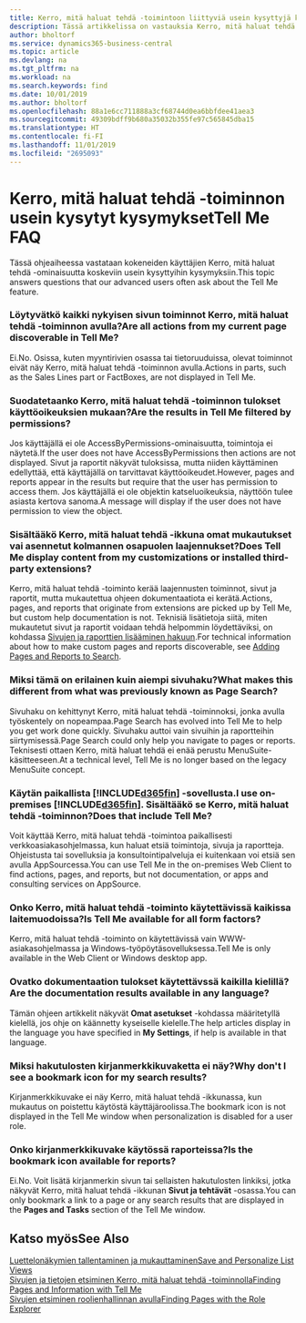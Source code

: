 ```yaml
---
title: Kerro, mitä haluat tehdä -toimintoon liittyviä usein kysyttyjä kysymyksiä | Microsoft Docs
description: Tässä artikkelissa on vastauksia Kerro, mitä haluat tehdä -toimintoon liittyviin usein kysyttyihin kysymyksiin, joita kumppanit ja asiakkaat esittävät.
author: bholtorf
ms.service: dynamics365-business-central
ms.topic: article
ms.devlang: na
ms.tgt_pltfrm: na
ms.workload: na
ms.search.keywords: find
ms.date: 10/01/2019
ms.author: bholtorf
ms.openlocfilehash: 88a1e6cc711888a3cf68744d0ea6bbfdee41aea3
ms.sourcegitcommit: 49309bdff9b680a35032b355fe97c565845dba15
ms.translationtype: HT
ms.contentlocale: fi-FI
ms.lasthandoff: 11/01/2019
ms.locfileid: "2695093"
---
```

# <a name="tell-me-faq"></a><span data-ttu-id="5d734-103">Kerro, mitä haluat tehdä -toiminnon usein kysytyt kysymykset</span><span class="sxs-lookup"><span data-stu-id="5d734-103">Tell Me FAQ</span></span>
<span data-ttu-id="5d734-104">Tässä ohjeaiheessa vastataan kokeneiden käyttäjien Kerro, mitä haluat tehdä -ominaisuutta koskeviin usein kysyttyihin kysymyksiin.</span><span class="sxs-lookup"><span data-stu-id="5d734-104">This topic answers questions that our advanced users often ask about the Tell Me feature.</span></span>

### <a name="are-all-actions-from-my-current-page-discoverable-in-tell-me"></a><span data-ttu-id="5d734-105">Löytyvätkö kaikki nykyisen sivun toiminnot Kerro, mitä haluat tehdä -toiminnon avulla?</span><span class="sxs-lookup"><span data-stu-id="5d734-105">Are all actions from my current page discoverable in Tell Me?</span></span>
<span data-ttu-id="5d734-106">Ei.</span><span class="sxs-lookup"><span data-stu-id="5d734-106">No.</span></span> <span data-ttu-id="5d734-107">Osissa, kuten myyntirivien osassa tai tietoruuduissa, olevat toiminnot eivät näy Kerro, mitä haluat tehdä -toiminnon avulla.</span><span class="sxs-lookup"><span data-stu-id="5d734-107">Actions in parts, such as the Sales Lines part or FactBoxes, are not displayed in Tell Me.</span></span>

### <a name="are-the-results-in-tell-me-filtered-by-permissions"></a><span data-ttu-id="5d734-108">Suodatetaanko Kerro, mitä haluat tehdä -toiminnon tulokset käyttöoikeuksien mukaan?</span><span class="sxs-lookup"><span data-stu-id="5d734-108">Are the results in Tell Me filtered by permissions?</span></span>
<span data-ttu-id="5d734-109">Jos käyttäjällä ei ole AccessByPermissions-ominaisuutta, toimintoja ei näytetä.</span><span class="sxs-lookup"><span data-stu-id="5d734-109">If the user does not have AccessByPermissions then actions are not displayed.</span></span> <span data-ttu-id="5d734-110">Sivut ja raportit näkyvät tuloksissa, mutta niiden käyttäminen edellyttää, että käyttäjällä on tarvittavat käyttöoikeudet.</span><span class="sxs-lookup"><span data-stu-id="5d734-110">However, pages and reports appear in the results but require that the user has permission to access them.</span></span> <span data-ttu-id="5d734-111">Jos käyttäjällä ei ole objektin katseluoikeuksia, näyttöön tulee asiasta kertova sanoma.</span><span class="sxs-lookup"><span data-stu-id="5d734-111">A message will display if the user does not have permission to view the object.</span></span>

### <a name="does-tell-me-display-content-from-my-customizations-or-installed-third-party-extensions"></a><span data-ttu-id="5d734-112">Sisältääkö Kerro, mitä haluat tehdä -ikkuna omat mukautukset vai asennetut kolmannen osapuolen laajennukset?</span><span class="sxs-lookup"><span data-stu-id="5d734-112">Does Tell Me display content from my customizations or installed third-party extensions?</span></span>
<span data-ttu-id="5d734-113">Kerro, mitä haluat tehdä -toiminto kerää laajennusten toiminnot, sivut ja raportit, mutta mukautettua ohjeen dokumentaatiota ei kerätä.</span><span class="sxs-lookup"><span data-stu-id="5d734-113">Actions, pages, and reports that originate from extensions are picked up by Tell Me, but custom help documentation is not.</span></span> <span data-ttu-id="5d734-114">Teknisiä lisätietoja siitä, miten mukautetut sivut ja raportit voidaan tehdä helpommin löydettäviksi, on kohdassa [Sivujen ja raporttien lisääminen hakuun](/dynamics365/business-central/dev-itpro/developer/devenv-al-menusuite-functionality).</span><span class="sxs-lookup"><span data-stu-id="5d734-114">For technical information about how to make custom pages and reports discoverable, see [Adding Pages and Reports to Search](/dynamics365/business-central/dev-itpro/developer/devenv-al-menusuite-functionality).</span></span>

### <a name="what-makes-this-different-from-what-was-previously-known-as-page-search"></a><span data-ttu-id="5d734-115">Miksi tämä on erilainen kuin aiempi sivuhaku?</span><span class="sxs-lookup"><span data-stu-id="5d734-115">What makes this different from what was previously known as Page Search?</span></span>
<span data-ttu-id="5d734-116">Sivuhaku on kehittynyt Kerro, mitä haluat tehdä -toiminnoksi, jonka avulla työskentely on nopeampaa.</span><span class="sxs-lookup"><span data-stu-id="5d734-116">Page Search has evolved into Tell Me to help you get work done quickly.</span></span> <span data-ttu-id="5d734-117">Sivuhaku auttoi vain sivuihin ja raportteihin siirtymisessä.</span><span class="sxs-lookup"><span data-stu-id="5d734-117">Page Search could only help you navigate to pages or reports.</span></span> <span data-ttu-id="5d734-118">Teknisesti ottaen Kerro, mitä haluat tehdä ei enää perustu MenuSuite-käsitteeseen.</span><span class="sxs-lookup"><span data-stu-id="5d734-118">At a technical level, Tell Me is no longer based on the legacy MenuSuite concept.</span></span>

### <a name="i-use-on-premises-included365finincludesd365fin_mdmd-does-that-include-tell-me"></a><span data-ttu-id="5d734-119">Käytän paikallista [!INCLUDE[d365fin](includes/d365fin_md.md)] -sovellusta.</span><span class="sxs-lookup"><span data-stu-id="5d734-119">I use on-premises [!INCLUDE[d365fin](includes/d365fin_md.md)].</span></span> <span data-ttu-id="5d734-120">Sisältääkö se Kerro, mitä haluat tehdä -toiminnon?</span><span class="sxs-lookup"><span data-stu-id="5d734-120">Does that include Tell Me?</span></span>
<span data-ttu-id="5d734-121">Voit käyttää Kerro, mitä haluat tehdä -toimintoa paikallisesti verkkoasiakasohjelmassa, kun haluat etsiä toimintoja, sivuja ja raportteja. Ohjeistusta tai sovelluksia ja konsultointipalveluja ei kuitenkaan voi etsiä sen avulla AppSourcessa.</span><span class="sxs-lookup"><span data-stu-id="5d734-121">You can use Tell Me in the on-premises Web Client to find actions, pages, and reports, but not documentation, or apps and consulting services on AppSource.</span></span>

### <a name="is-tell-me-available-for-all-form-factors"></a><span data-ttu-id="5d734-122">Onko Kerro, mitä haluat tehdä -toiminto käytettävissä kaikissa laitemuodoissa?</span><span class="sxs-lookup"><span data-stu-id="5d734-122">Is Tell Me available for all form factors?</span></span>
<span data-ttu-id="5d734-123">Kerro, mitä haluat tehdä -toiminto on käytettävissä vain WWW-asiakasohjelmassa ja Windows-työpöytäsovelluksessa.</span><span class="sxs-lookup"><span data-stu-id="5d734-123">Tell Me is only available in the Web Client or Windows desktop app.</span></span>

### <a name="are-the-documentation-results-available-in-any-language"></a><span data-ttu-id="5d734-124">Ovatko dokumentaation tulokset käytettävssä kaikilla kielillä?</span><span class="sxs-lookup"><span data-stu-id="5d734-124">Are the documentation results available in any language?</span></span>
<span data-ttu-id="5d734-125">Tämän ohjeen artikkelit näkyvät **Omat asetukset** -kohdassa määritetyllä kielellä, jos ohje on käännetty kyseiselle kielelle.</span><span class="sxs-lookup"><span data-stu-id="5d734-125">The help articles display in the language you have specified in **My Settings**, if help is available in that language.</span></span>

### <a name="why-dont-i-see-a-bookmark-icon-for-my-search-results"></a><span data-ttu-id="5d734-126">Miksi hakutulosten kirjanmerkkikuvaketta ei näy?</span><span class="sxs-lookup"><span data-stu-id="5d734-126">Why don't I see a bookmark icon for my search results?</span></span>
<span data-ttu-id="5d734-127">Kirjanmerkkikuvake ei näy Kerro, mitä haluat tehdä -ikkunassa, kun mukautus on poistettu käytöstä käyttäjäroolissa.</span><span class="sxs-lookup"><span data-stu-id="5d734-127">The bookmark icon is not displayed in the Tell Me window when personalization is disabled for a user role.</span></span>

### <a name="is-the-bookmark-icon-available-for-reports"></a><span data-ttu-id="5d734-128">Onko kirjanmerkkikuvake käytössä raporteissa?</span><span class="sxs-lookup"><span data-stu-id="5d734-128">Is the bookmark icon available for reports?</span></span>
<span data-ttu-id="5d734-129">Ei.</span><span class="sxs-lookup"><span data-stu-id="5d734-129">No.</span></span> <span data-ttu-id="5d734-130">Voit lisätä kirjanmerkin sivun tai sellaisten hakutulosten linkiksi, jotka näkyvät Kerro, mitä haluat tehdä -ikkunan **Sivut ja tehtävät** -osassa.</span><span class="sxs-lookup"><span data-stu-id="5d734-130">You can only bookmark a link to a page or any search results that are displayed in the **Pages and Tasks** section of the Tell Me window.</span></span>


## <a name="see-also"></a><span data-ttu-id="5d734-131">Katso myös</span><span class="sxs-lookup"><span data-stu-id="5d734-131">See Also</span></span>  
[<span data-ttu-id="5d734-132">Luettelonäkymien tallentaminen ja mukauttaminen</span><span class="sxs-lookup"><span data-stu-id="5d734-132">Save and Personalize List Views</span></span>](ui-views.md)  
[<span data-ttu-id="5d734-133">Sivujen ja tietojen etsiminen Kerro, mitä haluat tehdä -toiminnolla</span><span class="sxs-lookup"><span data-stu-id="5d734-133">Finding Pages and Information with Tell Me</span></span>](ui-search.md)  
[<span data-ttu-id="5d734-134">Sivujen etsiminen roolienhallinnan avulla</span><span class="sxs-lookup"><span data-stu-id="5d734-134">Finding Pages with the Role Explorer</span></span>](ui-role-explorer.md)
